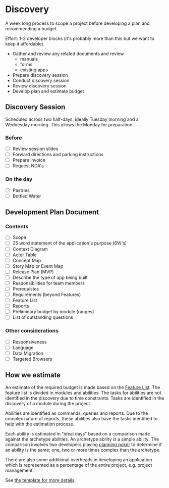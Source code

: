 # Discovery

A week long process to scope a project before developing a plan and recommending a budget.

Effort: 1-2 developer blocks \(it's probably more than this but we want to keep it affordable\).

* Gather and review any related documents and review
  * manuals
  * forms
  * existing apps
* Prepare discovery session
* Conduct discovery session
* Review discovery session
* Develop plan and estimate budget

## Discovery Session

Scheduled across two half-days, ideally Tuesday morning and a Wednesday morning. This allows the Monday for preparation.

### Before

* [ ] Review session slides
* [ ] Forward directions and parking instructions
* [ ] Prepare invoice
* [ ] Request NDA's

### On the day

* [ ] Pastries
* [ ] Bottled Water

## Development Plan Document

### Contents

* [ ] Scope
* [ ] 25 word statement of the application's purpose \(6W's\)
* [ ] Context Diagram
* [ ] Actor Table
* [ ] Concept Map
* [ ] Story Map or Event Map
* [ ] Release Plan (MVP)
* [ ] Describe the type of app being built
* [ ] Responsibilities for team members
* [ ] Prerequistes
* [ ] Requirements (beyond Features)
* [ ] Feature List
* [ ] Reports
* [ ] Preliminary budget by module \(ranges\)
* [ ] List of outstanding questions

### Other considerations

* [ ] Responsiveness
* [ ] Language
* [ ] Data Migration
* [ ] Targeted Browsers

## How we estimate

An estimate of the required budget is made based on the [Feature List](method/05-development/feature-list.md).
The feature list is divided in modules and abilities. The tasks for abilities are not identified in the
discovery due to time constraints. Tasks are identified in the discovery of a module during the project.

Abilities are identified as commands, queries and reports. Due to the complex nature of reports,
these abilities also have the tasks identified to help with the estimation process.

Each ability is estimated in "ideal days" based on a comparison made against the archetype
abilities. An archetype ability is a simple ability. The comparison involves two developers playing
[planning poker](https://en.wikipedia.org/wiki/Planning_poker) to determine if an ability is
the same; one, two or more times complex than the archetype.

There are also some additional overheads in developing an application which is represented as
a percentage of the entire project, e.g. project management.

See [the template for more details](https://docs.google.com/spreadsheets/d/1TSUF8wTiT6NuQP5gy_Y53DFApHrO8EuTS4g5myOYwrY/edit#gid=0).
